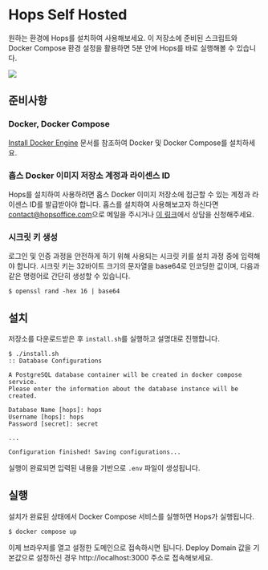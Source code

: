 # Hops Self Hosted

원하는 환경에 Hops를 설치하여 사용해보세요. 이 저장소에 준비된 스크립트와
Docker Compose 환경 설정을 활용하면 5분 안에 Hops를 바로 실행해볼 수 있습니다.

![](https://hopsoffice.github.io/misc/public/hops-hero-animated.png)

## 준비사항

### Docker, Docker Compose

[Install Docker Engine](https://docs.docker.com/engine/install/) 문서를
참조하여 Docker 및 Docker Compose를 설치하세요.

### 홉스 Docker 이미지 저장소 계정과 라이센스 ID

Hops를 설치하여 사용하려면 홉스 Docker 이미지 저장소에 접근할 수 있는 계정과
라이센스 ID를 발급받아야 합니다.  홉스를 설치하여 사용해보고자 하신다면
[contact@hopsoffice.com](mailto:contact@hopsoffice.com)으로 메일을 주시거나 [이
링크](https://sendtime.app/ko/reservation?i=WeopdU)에서 상담을 신청해주세요.

### 시크릿 키 생성

로그인 및 인증 과정을 안전하게 하기 위해 사용되는 시크릿 키를 설치 과정 중에
입력해야 합니다.  시크릿 키는 32바이트 크기의 문자열을 base64로 인코딩한
값이며, 다음과 같은 명령어로 간단히 생성할 수 있습니다.

```console
$ openssl rand -hex 16 | base64
```

## 설치

저장소를 다운로드받은 후 `install.sh`를 실행하고 설명대로 진행합니다.

```console
$ ./install.sh
:: Database Configurations

A PostgreSQL database container will be created in docker compose service.
Please enter the information about the database instance will be created.

Database Name [hops]: hops
Username [hops]: hops
Password [secret]: secret

...

Configuration finished! Saving configurations...
```

실행이 완료되면 입력된 내용을 기반으로 `.env` 파일이 생성됩니다.

## 실행

설치가 완료된 상태에서 Docker Compose 서비스를 실행하면 Hops가 실행됩니다.

```console
$ docker compose up
```

이제 브라우저를 열고 설정한 도메인으로 접속하시면 됩니다.  Deploy Domain 값을
기본값으로 설정하신 경우 http://localhost:3000 주소로 접속해보세요.
